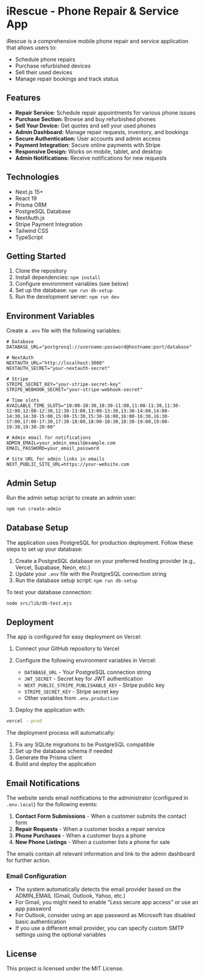 # iRescue - Phone Repair & Service App

iRescue is a comprehensive mobile phone repair and service application that allows users to:

- Schedule phone repairs
- Purchase refurbished devices
- Sell their used devices
- Manage repair bookings and track status

## Features

- **Repair Service:** Schedule repair appointments for various phone issues
- **Purchase Section:** Browse and buy refurbished phones
- **Sell Your Device:** Get quotes and sell your used phones
- **Admin Dashboard:** Manage repair requests, inventory, and bookings
- **Secure Authentication:** User accounts and admin access
- **Payment Integration:** Secure online payments with Stripe
- **Responsive Design:** Works on mobile, tablet, and desktop
- **Admin Notifications:** Receive notifications for new requests

## Technologies

- Next.js 15+
- React 19
- Prisma ORM
- PostgreSQL Database
- NextAuth.js
- Stripe Payment Integration
- Tailwind CSS
- TypeScript

## Getting Started

1. Clone the repository
2. Install dependencies: `npm install`
3. Configure environment variables (see below)
4. Set up the database: `npm run db-setup`
5. Run the development server: `npm run dev`

## Environment Variables

Create a `.env` file with the following variables:

```env
# Database
DATABASE_URL="postgresql://username:password@hostname:port/database"

# NextAuth
NEXTAUTH_URL="http://localhost:3000"
NEXTAUTH_SECRET="your-nextauth-secret"

# Stripe
STRIPE_SECRET_KEY="your-stripe-secret-key"
STRIPE_WEBHOOK_SECRET="your-stripe-webhook-secret"

# Time slots
AVAILABLE_TIME_SLOTS="10:00-10:30,10:30-11:00,11:00-11:30,11:30-12:00,12:00-12:30,12:30-13:00,13:00-13:30,13:30-14:00,14:00-14:30,14:30-15:00,15:00-15:30,15:30-16:00,16:00-16:30,16:30-17:00,17:00-17:30,17:30-18:00,18:00-18:30,18:30-19:00,19:00-19:30,19:30-20:00"

# Admin email for notifications
ADMIN_EMAIL=your_admin_email@example.com
EMAIL_PASSWORD=your_email_password

# Site URL for admin links in emails
NEXT_PUBLIC_SITE_URL=https://your-website.com
```

## Admin Setup

Run the admin setup script to create an admin user:

```bash
npm run create-admin
```

## Database Setup

The application uses PostgreSQL for production deployment. Follow these steps to set up your database:

1. Create a PostgreSQL database on your preferred hosting provider (e.g., Vercel, Supabase, Neon, etc.)
2. Update your `.env` file with the PostgreSQL connection string
3. Run the database setup script: `npm run db-setup`

To test your database connection:

```bash
node src/lib/db-test.mjs
```

## Deployment

The app is configured for easy deployment on Vercel:

1. Connect your GitHub repository to Vercel
2. Configure the following environment variables in Vercel:
   - `DATABASE_URL` - Your PostgreSQL connection string
   - `JWT_SECRET` - Secret key for JWT authentication
   - `NEXT_PUBLIC_STRIPE_PUBLISHABLE_KEY` - Stripe public key
   - `STRIPE_SECRET_KEY` - Stripe secret key
   - Other variables from `.env.production`

3. Deploy the application with:
```bash
vercel --prod
```

The deployment process will automatically:
1. Fix any SQLite migrations to be PostgreSQL compatible
2. Set up the database schema if needed
3. Generate the Prisma client
4. Build and deploy the application

## Email Notifications

The website sends email notifications to the administrator (configured in `.env.local`) for the following events:

1. **Contact Form Submissions** - When a customer submits the contact form
2. **Repair Requests** - When a customer books a repair service
3. **Phone Purchases** - When a customer buys a phone
4. **New Phone Listings** - When a customer lists a phone for sale

The emails contain all relevant information and link to the admin dashboard for further action.

### Email Configuration

- The system automatically detects the email provider based on the ADMIN_EMAIL (Gmail, Outlook, Yahoo, etc.)
- For Gmail, you might need to enable "Less secure app access" or use an app password
- For Outlook, consider using an app password as Microsoft has disabled basic authentication
- If you use a different email provider, you can specify custom SMTP settings using the optional variables

## License

This project is licensed under the MIT License.
